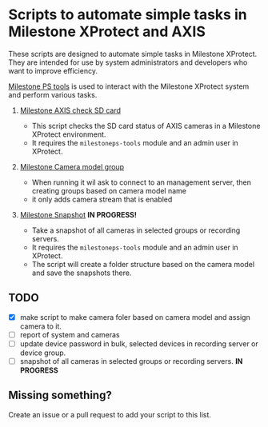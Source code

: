 # Scripts to automate simple tasks in Milestone XProtect and AXIS

These scripts are designed to automate simple tasks in Milestone XProtect. They are intended for use by system administrators and developers who want to improve efficiency.

[Milestone PS tools](https://www.milestonepstools.com/) is used to interact with the Milestone XProtect system and perform various tasks.

1. [Milestone AXIS check SD card](https://github.com/ChrissFurenes/Milestone-PS-tool/tree/main/1.%20Milestone_AXIS_check_SD_Card)
   - This script checks the SD card status of AXIS cameras in a Milestone XProtect environment.
   - It requires the `milestoneps-tools` module and an admin user in XProtect.

2. [Milestone Camera model group](https://github.com/ChrissFurenes/Milestone-PS-tool/tree/main/2.%20Milestone_Camera_model_group)
   - When running it wil ask to connect to an management server, then creating groups based on camera model name
   - it only adds camera stream that is enabled

3. [Milestone Snapshot](https://github.com/ChrissFurenes/Milestone-PS-tool/tree/main/3.%20Milestone_Snapshot) **IN PROGRESS!**
   - Take a snapshot of all cameras in selected groups or recording servers.
   - It requires the `milestoneps-tools` module and an admin user in XProtect.
   - The script will create a folder structure based on the camera model and save the snapshots there.

## TODO
- [X] make script to make camera foler based on camera model and assign camera to it.
- [ ] report of system and cameras
- [ ] update device password in bulk, selected devices in recording server or device group.
- [ ] snapshot of all cameras in selected groups or recording servers. **IN PROGRESS**

## Missing something?
Create an issue or a pull request to add your script to this list.

